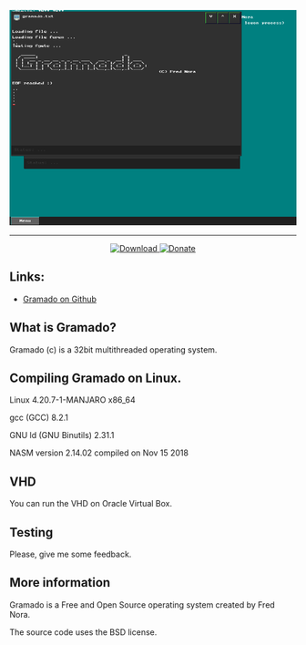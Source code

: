 <p align=center>
  <a href="https://github.com/frednora/gramado">
    <img alt="Gramado" src="https://github.com/gramado/img/blob/master/gramado.png">
  </a>
</p>

---

<p align=center>
  <a href="https://github.com/frednora/gramado/archive/master.zip">
  <img alt="Download " src="https://img.shields.io/badge/Download-latest-green.svg">
  </a>
  <a href="https://gramado.github.io/projects">
    <img alt="Donate" src="https://img.shields.io/badge/%24-Donate-orange.svg">
  </a>
</p>

## Links:

- [Gramado on Github](https://github.com/frednora/gramado)


## What is Gramado?

Gramado (c) is a 32bit multithreaded operating system.


## Compiling Gramado on Linux.

Linux 4.20.7-1-MANJARO x86_64

gcc (GCC) 8.2.1

GNU ld (GNU Binutils) 2.31.1

NASM version 2.14.02 compiled on Nov 15 2018


## VHD

You can run the VHD on Oracle Virtual Box.


## Testing

Please, give me some feedback.


## More information

Gramado is a Free and Open Source operating system created by Fred Nora.

The source code uses the BSD license.


